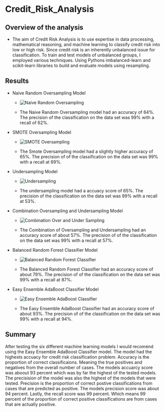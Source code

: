 # Credit_Risk_Analysis

## Overview of the analysis 
- The aim of Credit Risk Analysis is to use expertise in data processing, mathematical reasoning, and machine learning to classify credit risk into low or high risk. Since credit risk is an inherently unbalanced issue for classification. To train and test models of unbalanced groups, I employed various techniques. Using Pythons imbalanced-learn and scikit-learn libraries to build and evaluate models using resampling. 

## Results

- Naive Random Oversampling Model
  - ![Naive Random Oversampling](https://user-images.githubusercontent.com/16258584/107434338-4a872c00-6af0-11eb-9a4a-edf01a3614e5.png)
  
  - The Naive Random Oversampling model had an accuracy of 64%. The precision of the classification on the data set was 99% with a recall of 62%.

- SMOTE Oversampling Model
  - ![SMOTE Oversampling](https://user-images.githubusercontent.com/16258584/107434342-4ce98600-6af0-11eb-9776-3bd26fcfd2ce.png)
  
  - The Smote Oversampling model had a slightly higher accuracy of 65%. The precision of of the classification on the data set was 99% with a recall at 69%.

- Undersampling Model
  - ![Undersampling](https://user-images.githubusercontent.com/16258584/107434344-4e1ab300-6af0-11eb-8b0e-b1b828d88531.png)
  
  - The undersampling model had a accuacy score of 65%. The precision of the classification on the data set was 99% with a recall at 53%.

- Combination Oversampling and Undersampling Model
  - ![Combination Over and Under Sampling](https://user-images.githubusercontent.com/16258584/107434347-4f4be000-6af0-11eb-89e2-b26050ae0f7f.png)
  
  - The Combination of Oversampling and Undersampling had an accuracy score of about 57%. The precision of of the classification on the data set was 99% with a recall at 57%.

- Balanced Random Forest Classifier Model
  - ![Balanced Random Forest Classifier ](https://user-images.githubusercontent.com/16258584/107434353-5115a380-6af0-11eb-9881-00ca36fadcb1.png)

  - The Balanced Random Forest Classifier had an accuracy score of about 79%. The precision of of the classification on the data set was 99% with a recall at 87%.

- Easy Ensemble AdaBoost Classifier Model
  - ![Easy Ensemble AdaBoost Classifier](https://user-images.githubusercontent.com/16258584/107434365-54a92a80-6af0-11eb-8e92-50ebefc14aaf.png)
  
  - The Easy Ensemble AdaBoost Classifier had an accuracy score of about 93%. The precision of of the classification on the data set was 99% with a recall at 94%.

## Summary 
After testing the six different machine learning models I would recomend using the Easy Ensemble AdaBoost Classifier model. The model had the highests accuacy for credit risk classification problem. Accuracy is the proportion of correct classificaions. Meaning the true positives and negatives from the overall number of cases. The models accuarcy score was aboout 93 percent which was by far the highest of the tested models. The precisision of the model was also the highest of the models that were tested. Precision is the proportion of correct postive classifications from cases that are predicted as positive. The models precision score was about 94 percent. Lastly, the recall score was 99 percent. Which means 99 percent of the proportion of correct positive classifications are from cases that are actually positive.
